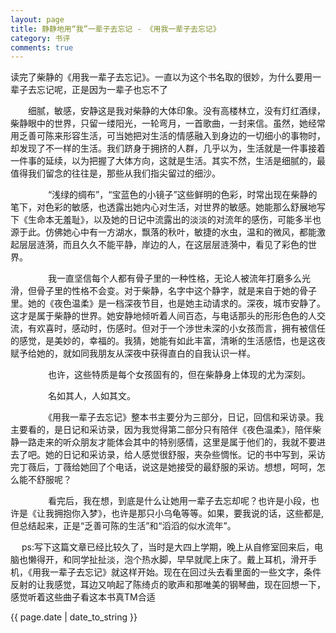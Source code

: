 ```yaml
---
layout: page
title: 静静地用“我”一辈子去忘记 - 《用我一辈子去忘记》
category: 书评
comments: true
---
```

 
    
   读完了柴静的《用我一辈子去忘记》。一直以为这个书名取的很妙，为什么要用一辈子去忘记呢，正是因为一辈子也忘不了
　

　　细腻，敏感，安静这是我对柴静的大体印象。没有高楼林立，没有灯红酒绿，柴静眼中的世界，只留一缕阳光，一轮弯月，一首歌曲，一封来信。虽然，她经常用乏善可陈来形容生活，可当她把对生活的情感融入到身边的一切细小的事物时，却发现了不一样的生活。我们跻身于拥挤的人群，几乎以为，生活就是一件事接着一件事的延续，以为把握了大体方向，这就是生活。其实不然，生活是细腻的，最值得我们留念的往往是，那些从我们指尖留过的细沙。

　　
　　“浅绿的绸布”，“宝蓝色的小镜子”这些鲜明的色彩，时常出现在柴静的笔下，对色彩的敏感，也透露出她内心对生活，对世界的敏感。她能那么舒展地写下《生命本无羞耻》，以及她的日记中流露出的淡淡的对流年的感伤，可能多半也源于此。仿佛她心中有一方湖水，飘落的秋叶，敏捷的水虫，温和的微风，都能激起层层涟漪，而且久久不能平静，岸边的人，在这层层涟漪中，看见了彩色的世界。

　　
　　我一直坚信每个人都有骨子里的一种性格，无论人被流年打磨多么光滑，但骨子里的性格不会变。对于柴静，名字中这个静字，就是来自于她的骨子里。她的《夜色温柔》是一档深夜节目，也是她主动请求的。深夜，城市安静了。这才是属于柴静的世界。她安静地倾听着人间百态，与电话那头的形形色色的人交流，有欢喜时，感动时，伤感时。但对于一个渉世未深的小女孩而言，拥有被信任的感觉，是美妙的，幸福的。我猜，她能有如此丰富，清晰的生活感悟，也是这夜赋予给她的，就如同我朋友从深夜中获得直白的自我认识一样。

　　
　　也许，这些特质是每个女孩固有的，但在柴静身上体现的尤为深刻。

　　
　　名如其人，人如其文。

　　
　　《用我一辈子去忘记》整本书主要分为三部分，日记，回信和采访录。我主要看的，是日记和采访录，因为我觉得第二部分只有陪伴《夜色温柔》，陪伴柴静一路走来的听众朋友才能体会其中的特别感情，这里是属于他们的，我就不要进去了吧。她的日记和采访录，给人感觉很舒服，夹杂些惆怅。记的书中写到，采访完丁薇后，丁薇给她回了个电话，说这是她接受的最舒服的采访。想想，呵呵，怎么能不舒服呢？

　　
　　看完后，我在想，到底是什么让她用一辈子去忘却呢？也许是小段，也许是《让我拥抱你入梦》，也许是那只小乌龟等等。如果，要我说的话，这些都是,但总结起来，正是“乏善可陈的生活”和“滔滔的似水流年”。
　

　
ps:写下这篇文章已经比较久了，当时是大四上学期，晚上从自修室回来后，电脑也懒得开，和同学扯扯淡，泡个热水脚，早早就爬上床了。戴上耳机，滑开手机，《用我一辈子去忘记》就这样开始。现在在回过头去看里面的一些文字，条件反射的让我感觉，耳边又响起了陈绮贞的歌声和那唯美的钢琴曲，现在回想一下，感觉听着这些曲子看这本书真TM合适


{{ page.date | date_to_string }}
